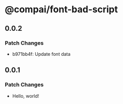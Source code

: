 # @compai/font-bad-script

## 0.0.2

### Patch Changes

- b971bb4f: Update font data

## 0.0.1

### Patch Changes

- Hello, world!

